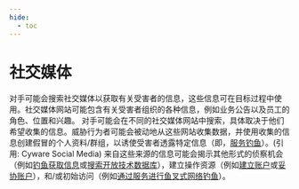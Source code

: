 ```yaml
---
hide:
  - toc
---
```


# 社交媒体

对手可能会搜索社交媒体以获取有关受害者的信息，这些信息可在目标过程中使用。社交媒体网站可能包含有关受害者组织的各种信息，例如业务公告以及员工的角色、位置和兴趣。  对手可能会在不同的社交媒体网站中搜索，具体取决于他们希望收集的信息。威胁行为者可能会被动地从这些网站收集数据，并使用收集的信息创建假冒的个人资料/群组，以诱使受害者透露特定信息（即，[服务钓鱼](https://attack.mitre.org/techniques/T1598/001)）。(引用: Cyware Social Media) 来自这些来源的信息可能会揭示其他形式的侦察机会（例如[钓鱼获取信息](https://attack.mitre.org/techniques/T1598)或[搜索开放技术数据库](https://attack.mitre.org/techniques/T1596)），建立操作资源（例如[建立账户](https://attack.mitre.org/techniques/T1585)或[妥协账户](https://attack.mitre.org/techniques/T1586)），和/或初始访问（例如[通过服务进行鱼叉式网络钓鱼](https://attack.mitre.org/techniques/T1566/003)）。
